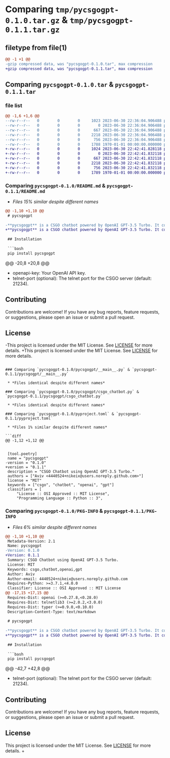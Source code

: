 # Comparing `tmp/pycsgogpt-0.1.0.tar.gz` & `tmp/pycsgogpt-0.1.1.tar.gz`

## filetype from file(1)

```diff
@@ -1 +1 @@
-gzip compressed data, was "pycsgogpt-0.1.0.tar", max compression
+gzip compressed data, was "pycsgogpt-0.1.1.tar", max compression
```

## Comparing `pycsgogpt-0.1.0.tar` & `pycsgogpt-0.1.1.tar`

### file list

```diff
@@ -1,6 +1,6 @@
--rw-r--r--   0        0        0     1023 2023-06-30 22:36:04.906488 pycsgogpt-0.1.0/README.md
--rw-r--r--   0        0        0        0 2023-06-30 22:36:04.906488 pycsgogpt-0.1.0/pycsgogpt/__init__.py
--rw-r--r--   0        0        0      667 2023-06-30 22:36:04.906488 pycsgogpt-0.1.0/pycsgogpt/__main__.py
--rw-r--r--   0        0        0     2218 2023-06-30 22:36:04.906488 pycsgogpt-0.1.0/pycsgogpt/csgo_chatbot.py
--rw-r--r--   0        0        0      756 2023-06-30 22:36:04.906488 pycsgogpt-0.1.0/pyproject.toml
--rw-r--r--   0        0        0     1788 1970-01-01 00:00:00.000000 pycsgogpt-0.1.0/PKG-INFO
+-rw-r--r--   0        0        0     1024 2023-06-30 22:42:41.828118 pycsgogpt-0.1.1/README.md
+-rw-r--r--   0        0        0        0 2023-06-30 22:42:41.832118 pycsgogpt-0.1.1/pycsgogpt/__init__.py
+-rw-r--r--   0        0        0      667 2023-06-30 22:42:41.832118 pycsgogpt-0.1.1/pycsgogpt/__main__.py
+-rw-r--r--   0        0        0     2218 2023-06-30 22:42:41.832118 pycsgogpt-0.1.1/pycsgogpt/csgo_chatbot.py
+-rw-r--r--   0        0        0      756 2023-06-30 22:42:41.832118 pycsgogpt-0.1.1/pyproject.toml
+-rw-r--r--   0        0        0     1789 1970-01-01 00:00:00.000000 pycsgogpt-0.1.1/PKG-INFO
```

### Comparing `pycsgogpt-0.1.0/README.md` & `pycsgogpt-0.1.1/README.md`

 * *Files 15% similar despite different names*

```diff
@@ -1,10 +1,10 @@
 # pycsgogpt
 
-**pycsgogpt** is a CSGO chatbot powered by OpenAI GPT-3.5 Turbo. It connects to a CSGO server via Telnet and uses the GPT-3.5 Turbo model to generate responses based on incoming messages from other players. The chatbot provides an interactive and fun experience by simulating human-like conversations in the game.
+**pycsgogpt** is a CSGO chatbot powered by OpenAI GPT-3.5 Turbo. It connects to a CSGO client via Telnet and uses the GPT-3.5 Turbo model to generate responses based on incoming messages from other players. The chatbot provides an interactive and fun experience by simulating human-like conversations in the game.
 
 ## Installation
 
 ```bash
 pip install pycsgogpt
 ```
 
@@ -20,8 +20,8 @@
 * openapi-key: Your OpenAI API key.
 * telnet-port (optional): The telnet port for the CSGO server (default: 21234).
 
 ## Contributing
 Contributions are welcome! If you have any bug reports, feature requests, or suggestions, please open an issue or submit a pull request.
 
 ## License
-This project is licensed under the MIT License. See [LICENSE](LICENSE) for more details.
+This project is licensed under the MIT License. See [LICENSE](LICENSE) for more details.
```

### Comparing `pycsgogpt-0.1.0/pycsgogpt/__main__.py` & `pycsgogpt-0.1.1/pycsgogpt/__main__.py`

 * *Files identical despite different names*

### Comparing `pycsgogpt-0.1.0/pycsgogpt/csgo_chatbot.py` & `pycsgogpt-0.1.1/pycsgogpt/csgo_chatbot.py`

 * *Files identical despite different names*

### Comparing `pycsgogpt-0.1.0/pyproject.toml` & `pycsgogpt-0.1.1/pyproject.toml`

 * *Files 1% similar despite different names*

```diff
@@ -1,12 +1,12 @@
 
 
 [tool.poetry]
 name = "pycsgogpt"
-version = "0.1.0"
+version = "0.1.1"
 description = "CSGO Chatbot using OpenAI GPT-3.5 Turbo."
 authors = ["Aviv <4440524+nikeix@users.noreply.github.com>"]
 license = "MIT"
 keywords = ["csgo", "chatbot", "openai", "gpt"]
 classifiers = [
     "License :: OSI Approved :: MIT License",
     "Programming Language :: Python :: 3",
```

### Comparing `pycsgogpt-0.1.0/PKG-INFO` & `pycsgogpt-0.1.1/PKG-INFO`

 * *Files 6% similar despite different names*

```diff
@@ -1,10 +1,10 @@
 Metadata-Version: 2.1
 Name: pycsgogpt
-Version: 0.1.0
+Version: 0.1.1
 Summary: CSGO Chatbot using OpenAI GPT-3.5 Turbo.
 License: MIT
 Keywords: csgo,chatbot,openai,gpt
 Author: Aviv
 Author-email: 4440524+nikeix@users.noreply.github.com
 Requires-Python: >=3.7.1,<4.0.0
 Classifier: License :: OSI Approved :: MIT License
@@ -17,15 +17,15 @@
 Requires-Dist: openai (>=0.27.8,<0.28.0)
 Requires-Dist: telnetlib3 (>=2.0.2,<3.0.0)
 Requires-Dist: typer (>=0.9.0,<0.10.0)
 Description-Content-Type: text/markdown
 
 # pycsgogpt
 
-**pycsgogpt** is a CSGO chatbot powered by OpenAI GPT-3.5 Turbo. It connects to a CSGO server via Telnet and uses the GPT-3.5 Turbo model to generate responses based on incoming messages from other players. The chatbot provides an interactive and fun experience by simulating human-like conversations in the game.
+**pycsgogpt** is a CSGO chatbot powered by OpenAI GPT-3.5 Turbo. It connects to a CSGO client via Telnet and uses the GPT-3.5 Turbo model to generate responses based on incoming messages from other players. The chatbot provides an interactive and fun experience by simulating human-like conversations in the game.
 
 ## Installation
 
 ```bash
 pip install pycsgogpt
 ```
 
@@ -42,7 +42,8 @@
 * telnet-port (optional): The telnet port for the CSGO server (default: 21234).
 
 ## Contributing
 Contributions are welcome! If you have any bug reports, feature requests, or suggestions, please open an issue or submit a pull request.
 
 ## License
 This project is licensed under the MIT License. See [LICENSE](LICENSE) for more details.
+
```

